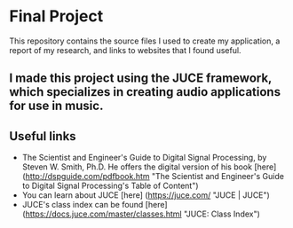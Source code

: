 # Final Project
This repository contains the source files I used to create my application, a report of my research, and links to websites that I found useful.

## I made this project using the JUCE framework, which specializes in creating audio applications for use in music.



## Useful links
* The Scientist and Engineer's Guide to Digital Signal Processing, by Steven W. Smith, Ph.D. He offers the digital version of his book [here] (http://dspguide.com/pdfbook.htm "The Scientist and Engineer's Guide to Digital Signal Processing's Table of Content")
* You can learn about JUCE [here] (https://juce.com/ "JUCE | JUCE")
* JUCE's class index can be found [here] (https://docs.juce.com/master/classes.html "JUCE: Class Index")
